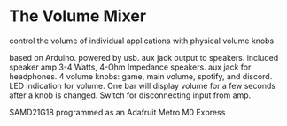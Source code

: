 # The Volume Mixer
control the volume of individual applications with physical volume knobs

based on Arduino. powered by usb. aux jack output to speakers. included speaker amp 3-4 Watts, 4-Ohm Impedance speakers. aux jack for headphones. 4 volume knobs:  game, main volume, spotify, and discord. LED indication for volume. One bar will display volume for a few seconds after a knob is changed. Switch for disconnecting input from amp.

SAMD21G18 programmed as an Adafruit Metro M0 Express
